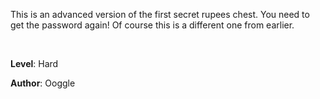 This is an advanced version of the first secret rupees chest. You need to get the password again! Of course this is a different one from earlier.

<br>

**Level**: Hard

**Author**: Ooggle
